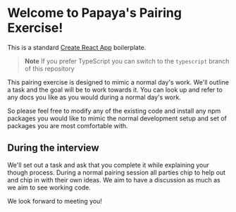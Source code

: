 # Welcome to Papaya's Pairing Exercise!

This is a standard [Create React App](https://create-react-app.dev/) boilerplate.

> **Note**
> If you prefer TypeScript you can switch to the `typescript` branch of this repository

This pairing exercise is designed to mimic a normal day's work. We'll outline a task and the goal will be to
work towards it. You can look up and refer to any docs you like as you would during a normal day's work.

So please feel free to modify any of the existing code and install any npm packages you would like to mimic the
normal development setup and set of packages you are most comfortable with.

## During the interview

We'll set out a task and ask that you complete it while explaining your though process. During a normal pairing session
all parties chip to help out and chip in with their own ideas. We aim to have a discussion as much as we aim to see
working code.

We look forward to meeting you!

